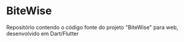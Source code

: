 # BiteWise
Repositório contendo o código fonte do projeto "BiteWise" para web, desenvolvido em Dart/Flutter 
